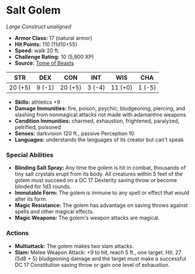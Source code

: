 # Salt Golem

*Large* *Construct* *unaligned*

- **Armor Class:** 17 (natural armor)
- **Hit Points:** 110 (11d10+55)
- **Speed:** walk 20 ft.
- **Challenge Rating:** 10 (5,900 XP)
- **Source:** [Tome of Beasts](https://koboldpress.com/kpstore/product/tome-of-beasts-for-5th-edition-print/)

| STR | DEX | CON | INT | WIS | CHA |
| --- | --- | --- | --- | --- | --- |
| 20 (+5) | 9 (-1) | 20 (+5) | 3 (-4) | 11 (+0) | 1 (-5) |

- **Skills:** athletics +9
- **Damage Immunities:** fire, poison, psychic; bludgeoning, piercing, and slashing from nonmagical attacks not made with adamantine weapons
- **Condition Immunities:** charmed, exhaustion, frightened, paralyzed, petrified, poisoned
- **Senses:** darkvision 120 ft., passive Perception 10
- **Languages:** understands the languages of its creator but can't speak
### Special Abilities
- **Blinding Salt Spray:** Any time the golem is hit in combat, thousands of tiny salt crystals erupt from its body. All creatures within 5 feet of the golem must succeed on a DC 17 Dexterity saving throw or become blinded for 1d3 rounds.
- **Immutable Form:** The golem is immune to any spell or effect that would alter its form.
- **Magic Resistance:** The golem has advantage on saving throws against spells and other magical effects.
- **Magic Weapons:** The golem's weapon attacks are magical.
### Actions
- **Multiattack:** The golem makes two slam attacks.
- **Slam:** Melee Weapon Attack: +9 to hit, reach 5 ft., one target. Hit: 27 (5d8 + 5) bludgeoning damage and the target must make a successful DC 17 Constitution saving throw or gain one level of exhaustion.

